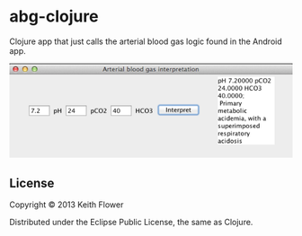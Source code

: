 # abg-clojure

Clojure app that just calls the arterial blood gas logic found in the Android app.

![ABG Intpretation](screenshot.png)

## License

Copyright © 2013 Keith Flower

Distributed under the Eclipse Public License, the same as Clojure.
